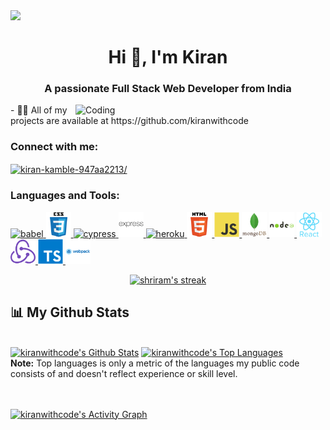 <img  src="https://www.aaditritechnology.com/images/redesign.gif">
<h1 align="center">Hi 👋, I'm Kiran</h1>
<h3 align="center">A passionate Full Stack Web Developer from India</h3>
<img align="right" alt="Coding" width="400" src="https://lyshtechnology.com/admin/assets/img/animation_images/developer.gif">
- 👨‍💻 All of my projects are available at https://github.com/kiranwithcode

<h3 align="left">Connect with me:</h3>
<p align="left">
<a href="https://www.linkedin.com/in/kiran-kamble-947aa2213" target="blank"><img align="center" src="https://raw.githubusercontent.com/rahuldkjain/github-profile-readme-generator/master/src/images/icons/Social/linked-in-alt.svg" alt="kiran-kamble-947aa2213/" height="30" width="40" /></a>
</p>

<h3 align="left">Languages and Tools:</h3>
<p align="left"> <a href="https://babeljs.io/" target="_blank" rel="noreferrer"> <img src="https://www.vectorlogo.zone/logos/babeljs/babeljs-icon.svg" alt="babel" width="40" height="40"/> </a> <a href="https://www.w3schools.com/css/" target="_blank" rel="noreferrer"> <img src="https://raw.githubusercontent.com/devicons/devicon/master/icons/css3/css3-original-wordmark.svg" alt="css3" width="40" height="40"/> </a> <a href="https://www.cypress.io" target="_blank" rel="noreferrer"> <img src="https://raw.githubusercontent.com/simple-icons/simple-icons/6e46ec1fc23b60c8fd0d2f2ff46db82e16dbd75f/icons/cypress.svg" alt="cypress" width="40" height="40"/> </a> <a href="https://expressjs.com" target="_blank" rel="noreferrer"> <img src="https://raw.githubusercontent.com/devicons/devicon/master/icons/express/express-original-wordmark.svg" alt="express" width="40" height="40"/> </a> <a href="https://git-scm.com/" target="_blank" rel="noreferrer">  </a> <a href="https://heroku.com" target="_blank" rel="noreferrer"> <img src="https://www.vectorlogo.zone/logos/heroku/heroku-icon.svg" alt="heroku" width="40" height="40"/> </a> <a href="https://www.w3.org/html/" target="_blank" rel="noreferrer"> <img src="https://raw.githubusercontent.com/devicons/devicon/master/icons/html5/html5-original-wordmark.svg" alt="html5" width="40" height="40"/> </a> <a href="https://developer.mozilla.org/en-US/docs/Web/JavaScript" target="_blank" rel="noreferrer"> <img src="https://raw.githubusercontent.com/devicons/devicon/master/icons/javascript/javascript-original.svg" alt="javascript" width="40" height="40"/> </a> <a href="https://www.mongodb.com/" target="_blank" rel="noreferrer"> <img src="https://raw.githubusercontent.com/devicons/devicon/master/icons/mongodb/mongodb-original-wordmark.svg" alt="mongodb" width="40" height="40"/> </a> <a href="https://nodejs.org" target="_blank" rel="noreferrer"> <img src="https://raw.githubusercontent.com/devicons/devicon/master/icons/nodejs/nodejs-original-wordmark.svg" alt="nodejs" width="40" height="40"/> </a> <a href="https://reactjs.org/" target="_blank" rel="noreferrer"> <img src="https://raw.githubusercontent.com/devicons/devicon/master/icons/react/react-original-wordmark.svg" alt="react" width="40" height="40"/> </a> <a href="https://redux.js.org" target="_blank" rel="noreferrer"> <img src="https://raw.githubusercontent.com/devicons/devicon/master/icons/redux/redux-original.svg" alt="redux" width="40" height="40"/> </a> <a href="https://www.typescriptlang.org/" target="_blank" rel="noreferrer"> <img src="https://raw.githubusercontent.com/devicons/devicon/master/icons/typescript/typescript-original.svg" alt="typescript" width="40" height="40"/> </a> <a href="https://webpack.js.org" target="_blank" rel="noreferrer"> <img src="https://raw.githubusercontent.com/devicons/devicon/d00d0969292a6569d45b06d3f350f463a0107b0d/icons/webpack/webpack-original-wordmark.svg" alt="webpack" width="40" height="40"/> </a> </p>


<div >

  <p align="center">
      <a href="https://github.com/kiranwithcode/github-readme-streak-stats">
          <img title="🔥 Get streak stats for your profile at git.io/streak-stats" alt="shriram's streak" src="https://github-readme-streak-stats.herokuapp.com/?user=kiranwithcode&theme=black-ice&hide_border=true&stroke=white&background=#0007ad"/>
      </a>
  </p>
 </div>
 
 ## 📊 My Github Stats
  <br/>
    <a href="https://github.com/kiranwithcode/github-readme-stats"><img alt="kiranwithcode's Github Stats" src="https://github-readme-stats.vercel.app/api?username=kiranwithcode&show_icons=true&count_private=true&theme=react&hide_border=true&bg_color=0D1117" /></a>
  <a href="https://github.com/kiranwithcode/github-readme-stats"><img alt="kiranwithcode's Top Languages" src="https://github-readme-stats.vercel.app/api/top-langs/?username=kiranwithcode&langs_count=8&count_private=true&layout=compact&theme=react&hide_border=true&bg_color=0D1117" /></a>
  <br/>
  <b>Note:</b> Top languages is only a metric of the languages my public code consists of and doesn't reflect experience or skill level.

<br/>
<br/>
<br/>

<a href="https://github.com/kiranwithcode/github-readme-activity-graph"><img alt="kiranwithcode's Activity Graph" src="https://activity-graph.herokuapp.com/graph?username=kiranwithcode&bg_color=0D1117&color=fbf459&line=fbf459&point=FFFFFF&hide_border=true" /></a>

<br/>
